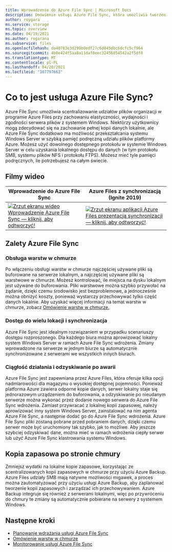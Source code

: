 ```yaml
---
title: Wprowadzenie do Azure File Sync | Microsoft Docs
description: Omówienie usługi Azure File Sync, która umożliwia tworzenie i używanie udziałów plików sieciowych w chmurze przy użyciu standardowego protokołu SMB w branży.
author: roygara
ms.service: storage
ms.topic: overview
ms.date: 04/19/2021
ms.author: rogarana
ms.subservice: files
ms.openlocfilehash: da40783e3d299b0edf27c6d045dbc6dcfc5cf964
ms.sourcegitcommit: 4b0e424f5aa8a11daf0eec32456854542a2f5df0
ms.translationtype: MT
ms.contentlocale: pl-PL
ms.lasthandoff: 04/20/2021
ms.locfileid: "107797663"
---
```

# <a name="what-is-azure-file-sync"></a>Co to jest usługa Azure File Sync?
Azure File Sync umożliwia scentralizowanie udziałów plików organizacji w programie Azure Files przy zachowaniu elastyczności, wydajności i zgodności serwera plików z systemem Windows. Niektórzy użytkownicy mogą zdecydować się na zachowanie pełnej kopii danych lokalnie, ale Azure File Sync dodatkowo ma możliwość przekształcania systemu Windows Server w szybką pamięć podręczną udziału plików platformy Azure. Możesz użyć dowolnego dostępnego protokołu w systemie Windows Server w celu uzyskania lokalnego dostępu do danych (w tym protokołu SMB, systemu plików NFS i protokołu FTPS). Możesz mieć tyle pamięci podręcznych, ile potrzebujesz na całym świecie.   

## <a name="videos"></a>Filmy wideo
| Wprowadzenie do Azure File Sync | Azure Files z synchronizacją (Ignite 2019)  |
|-|-|
| [![Zrzut ekranu wideo Wprowadzenie Azure File Sync — kliknij, aby odtworzyć!](../files/media/storage-files-introduction/azure-file-sync-video-snapshot.png)](https://www.youtube.com/watch?v=Zm2w8-TRn-o) | [![Zrzut ekranu aplikacji Azure Files prezentacją synchronizacji — kliknij, aby odtworzyć!](../files/media/storage-files-introduction/ignite-2018-video.png)](https://www.youtube.com/embed/6E2p28XwovU) |

## <a name="benefits-of-azure-file-sync"></a>Zalety Azure File Sync

### <a name="cloud-tiering"></a>Obsługa warstw w chmurze
Po włączeniu obsługi warstw w chmurze najczęściej używane pliki są buforowane na serwerze lokalnym, a najczęściej używane pliki są warstwowe w chmurze. Możesz kontrolować, ile miejsca na dysku lokalnym jest używane do buforowania. Pliki warstwowe można szybko przywołać na żądanie, dzięki czemu środowisko jest bezproblemowe, a jednocześnie można obniżyć koszty, ponieważ wystarczy przechowywać tylko część danych lokalnie. Aby uzyskać więcej informacji na temat warstw w chmurze, zobacz [Omówienie warstw w chmurze.](file-sync-cloud-tiering-overview.md) 

### <a name="multi-site-access-and-sync"></a>Dostęp do wielu lokacji i synchronizacja
Azure File Sync jest idealnym rozwiązaniem w przypadku scenariuszy dostępu rozproszonego. Dla każdego biura można aprowizować lokalny system Windows Server w ramach Azure File Sync wdrożenia. Zmiany wprowadzone na serwerze w jednym biurze są automatycznie synchronizowane z serwerami we wszystkich innych biurach.

### <a name="business-continuity-and-disaster-recovery"></a>Ciągłość działania i odzyskiwanie po awarii
Azure File Sync jest zapewniana przez Azure Files, która oferuje kilka opcji nadmiarowości dla magazynu o wysokiej dostępnej pojemności. Ponieważ platforma Azure zawiera odporne kopie danych, serwer lokalny staje się jednorazowym urządzeniem do buforowania, a odzyskiwanie po nieudanym serwerze można wykonać przez dodanie nowego serwera do Azure File Sync wdrożenia. Zamiast przywracać z lokalnej kopii zapasowej, należy aprowizować inny system Windows Server, zainstalować na nim agenta Azure File Sync, a następnie dodać go do Azure File Sync wdrożenia. Azure File Sync pliki zostaną pobrane przed pobraniem danych, dzięki czemu serwer może być uruchomiony tak szybko, jak to możliwe. Aby jeszcze szybciej odzyskiwać dane, można mieć w ramach wdrożenia ciepły serwer lub użyć Azure File Sync klastrowania systemu Windows.

## <a name="cloud-side-backup"></a>Kopia zapasowa po stronie chmury
Zmniejsz wydatki na lokalne kopie zapasowe, korzystając ze scentralizowanych kopii zapasowych w chmurze przy użyciu Azure Backup. Azure Files udziały SMB mają natywne możliwości migawek, a proces można zautomatyzować przy użyciu usługi Azure Backup, aby zaplanować tworzenie kopii zapasowych i zarządzać ich przechowywaniem. Azure Backup integruje się również z serwerami lokalnymi, więc po przywróceniu do chmury te zmiany są automatycznie pobierane na serwery z systemem Windows.  

## <a name="next-steps"></a>Następne kroki
* [Planowanie wdrażania usługi Azure File Sync](file-sync-planning.md)
* [Omówienie warstw w chmurze](file-sync-cloud-tiering-overview.md)
* [Monitorowanie usługi Azure File Sync](file-sync-monitoring.md)
